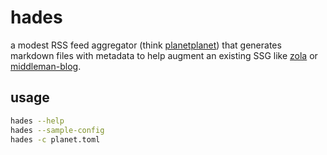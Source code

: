 # hades

a modest RSS feed aggregator (think [planetplanet](https://en.wikipedia.org/wiki/Planet_(software))\) that generates markdown files with metadata to help augment an existing SSG like [zola](https://www.getzola.org) or [middleman-blog](https://middlemanapp.com/basics/blogging). 

## usage

```bash
hades --help
hades --sample-config
hades -c planet.toml
```

